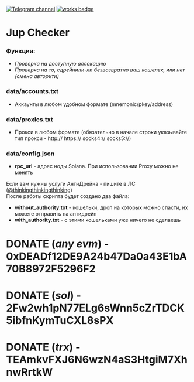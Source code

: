 [![Telegram channel](https://img.shields.io/endpoint?url=https://runkit.io/damiankrawczyk/telegram-badge/branches/master?url=https://t.me/n4z4v0d)](https://t.me/n4z4v0d)
[![works badge](https://cdn.jsdelivr.net/gh/nikku/works-on-my-machine@v0.2.0/badge.svg)](https://github.com/nikku/works-on-my-machine)

# Jup Checker

### Функции:
* _Проверка на доступную аллокацию_
* _Проверка на то, сдрейнили-ли безвозвратно ваш кошелек, или нет (смена авторити)_

### data/accounts.txt
- Аккаунты в любом удобном формате (mnemonic/pkey/address)

### data/proxies.txt
- Прокси в любом формате (обязательно в начале строки указывайте тип прокси - http:// https:// socks4:// socks5://)

### data/config.json
- **rpc_url** - адрес ноды Solana. При использовании Proxy можно не менять

Если вам нужны услуги АнтиДрейна - пишите в ЛС ([@thinkingthinkingthinking](https://t.me/thinkingthinkingthinking))  
После работы скрипта будет создано два файла:
- **without_authority.txt** - кошельки, дроп на которых можно спасти, их можете отправить на антидрейн  
- **with_authority.txt** - с этими кошельками уже ничего не сделаешь

# DONATE (_any evm_) - 0xDEADf12DE9A24b47Da0a43E1bA70B8972F5296F2
# DONATE (_sol_) - 2Fw2wh1pN77ELg6sWnn5cZrTDCK5ibfnKymTuCXL8sPX
# DONATE (_trx_) - TEAmkvFXJ6N6wzN4aS3HtgiM7XhnwRrtkW
